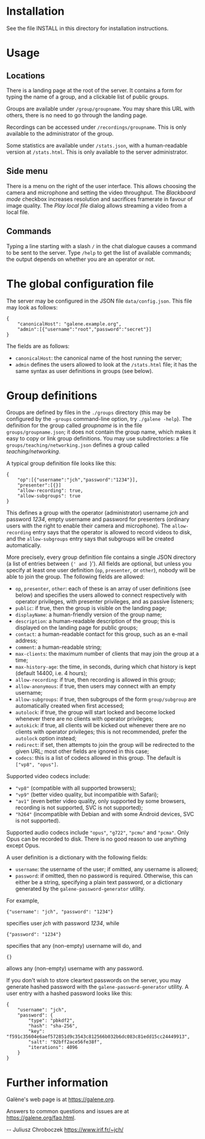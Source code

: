 # Installation

See the file INSTALL in this directory for installation instructions.


# Usage

## Locations

There is a landing page at the root of the server.  It contains a form
for typing the name of a group, and a clickable list of public groups.

Groups are available under `/group/groupname`.  You may share this URL
with others, there is no need to go through the landing page.

Recordings can be accessed under `/recordings/groupname`.  This is only
available to the administrator of the group.

Some statistics are available under `/stats.json`, with a human-readable
version at `/stats.html`.  This is only available to the server administrator.


## Side menu

There is a menu on the right of the user interface.  This allows choosing
the camera and microphone and setting the video throughput.  The
*Blackboard mode* checkbox increases resolution and sacrifices framerate
in favour of image quality.  The *Play local file* dialog allows streaming
a video from a local file.


## Commands

Typing a line starting with a slash `/` in the chat dialogue causes
a command to be sent to the server.  Type `/help` to get the list of
available commands; the output depends on whether you are an operator or
not.


# The global configuration file

The server may be configured in the JSON file `data/config.json`.  This
file may look as follows:

    {
        "canonicalHost": "galene.example.org",
        "admin":[{"username":"root","password":"secret"}]
    }

The fields are as follows:

- `canonicalHost`: the canonical name of the host running the server;
- `admin` defines the users allowed to look at the `/stats.html` file; it
  has the same syntax as user definitions in groups (see below).


# Group definitions

Groups are defined by files in the `./groups` directory (this may be
configured by the `-groups` command-line option, try `./galene -help`).
The definition for the group called *groupname* is in the file
`groups/groupname.json`; it does not contain the group name, which makes
it easy to copy or link group definitions.  You may use subdirectories:
a file `groups/teaching/networking.json` defines a group called
*teaching/networking*.

A typical group definition file looks like this:

    {
        "op":[{"username":"jch","password":"1234"}],
        "presenter":[{}]
        "allow-recording": true,
        "allow-subgroups": true
    }

This defines a group with the operator (administrator) username *jch* and
password *1234*, empty username and password for presenters (ordinary
users with the right to enable their camera and microphone).  The
`allow-recording` entry says that the operator is allowed to record videos
to disk, and the `allow-subgroups` entry says that subgroups will be
created automatically.

More precisely, every group definition file contains a single JSON
directory (a list of entries between `{' and `}').  All fields are
optional, but unless you specify at least one user definition (`op`,
`presenter`, or `other`), nobody will be able to join the group.  The
following fields are allowed:

 - `op`, `presenter`, `other`: each of these is an array of user
   definitions (see below) and specifies the users allowed to connect
   respectively with operator privileges, with presenter privileges, and
   as passive listeners;
 - `public`: if true, then the group is visible on the landing page;
 - `displayName`: a human-friendly version of the group name;
 - `description`: a human-readable description of the group; this is
   displayed on the landing page for public groups;
 - `contact`: a human-readable contact for this group, such as an e-mail
   address;
 - `comment`: a human-readable string;
 - `max-clients`: the maximum number of clients that may join the group at
   a time;
 - `max-history-age`: the time, in seconds, during which chat history is
   kept (default 14400, i.e. 4 hours);
 - `allow-recording`: if true, then recording is allowed in this group;
 - `allow-anonymous`: if true, then users may connect with an empty username;
 - `allow-subgroups`: if true, then subgroups of the form `group/subgroup`
   are automatically created when first accessed;
 - `autolock`: if true, the group will start locked and become locked
   whenever there are no clients with operator privileges;
 - `autokick`: if true, all clients will be kicked out whenever there are
   no clients with operator privileges; this is not recommended, prefer
   the `autolock` option instead;
 - `redirect`: if set, then attempts to join the group will be redirected
   to the given URL; most other fields are ignored in this case;
 - `codecs`: this is a list of codecs allowed in this group.  The default
   is `["vp8", "opus"]`.
   
Supported video codecs include:

 - `"vp8"` (compatible with all supported browsers);
 - `"vp9"` (better video quality, but incompatible with Safari);
 - `"av1"` (even better video quality, only supported by some browsers,
   recording is not supported, SVC is not supported);
 - `"h264"` (incompatible with Debian and with some Android devices, SVC
   is not supported).

Supported audio codecs include `"opus"`, `"g722"`, `"pcmu"` and `"pcma"`.
Only Opus can be recorded to disk.  There is no good reason to use
anything except Opus.
   
A user definition is a dictionary with the following fields:

 - `username`: the username of the user; if omitted, any username is
   allowed;
 - `password`: if omitted, then no password is required.  Otherwise, this
   can either be a string, specifying a plain text password, or
   a dictionary generated by the `galene-password-generator` utility.
   
For example,

    {"username": "jch", "password": "1234"}
    
specifies user *jch* with password *1234*, while

    {"password": "1234"}
    
specifies that any (non-empty) username will do, and

    {}
    
allows any (non-empty) username with any password.

If you don't wish to store cleartext passwords on the server, you may
generate hashed password with the `galene-password-generator` utility.  A
user entry with a hashed password looks like this:

    {
        "username": "jch",
        "password": {
            "type": "pbkdf2",
            "hash": "sha-256",
            "key": "f591c35604e6aef572851d9c3543c812566b032b6dc083c81edd15cc24449913",
            "salt": "92bff2ace56fe38f",
            "iterations": 4096
        }
    }


# Further information

Galène's web page is at <https://galene.org>.

Answers to common questions and issues are at <https://galene.org/faq.html>.


-- Juliusz Chroboczek <https://www.irif.fr/~jch/>
